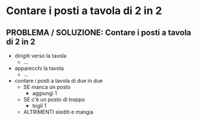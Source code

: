 # Contare i posti a tavola di 2 in 2

 ## PROBLEMA / SOLUZIONE: Contare i posti a tavola di 2 in 2



- dirigiti verso la tavola
  - ...
- apparecchi la tavola
  - ...
- contare i posti a tavola di due in due
    - SE manca un posto
      - aggiungi 1
    - SE c'è un posto di troppo
      - togli 1 
    - ALTRIMENTI siediti e mangia 
   

